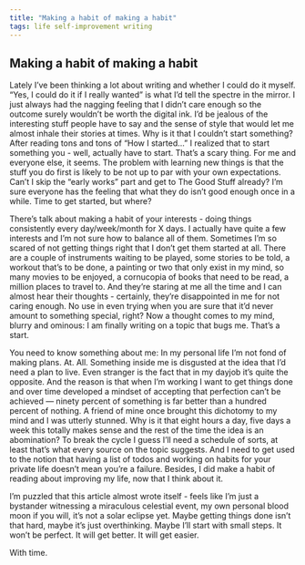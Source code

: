 ```yaml
---
title: "Making a habit of making a habit"
tags: life self-improvement writing
---
```


## Making a habit of making a habit

Lately I’ve been thinking a lot about writing and whether I could do it myself. “Yes, I could do it if I really wanted” is what I’d tell the spectre in the mirror. I just always had the nagging feeling that I didn’t care enough so the outcome surely wouldn’t be worth the digital ink. I’d be jealous of the interesting stuff people have to say and the sense of style that would let me almost inhale their stories at times. Why is it that I couldn’t start something? After reading tons and tons of “How I started…” I realized that to start something you - well, actually have to start. That’s a scary thing. For me and everyone else, it seems. The problem with learning new things is that the stuff you do first is likely to be not up to par with your own expectations. Can’t I skip the “early works” part and get to The Good Stuff already? I’m sure everyone has the feeling that what they do isn’t good enough once in a while. Time to get started, but where?

There’s talk about making a habit of your interests - doing things consistently every day/week/month for X days. I actually have quite a few interests and I’m not sure how to balance all of them. Sometimes I’m so scared of not getting things right that I don’t get them started at all. There are a couple of instruments waiting to be played, some stories to be told, a workout that’s to be done, a painting or two that only exist in my mind, so many movies to be enjoyed, a cornucopia of books that need to be read, a million places to travel to. And they’re staring at me all the time and I can almost hear their thoughts - certainly, they’re disappointed in me for not caring enough. No use in even trying when you are sure that it’d never amount to something special, right? Now a thought comes to my mind, blurry and ominous: I am finally writing on a topic that bugs me. That’s a start.


You need to know something about me: In my personal life I’m not fond of making plans. At. All. Something inside me is disgusted at the idea that I’d need a plan to live. Even stranger is the fact that in my dayjob it’s quite the opposite. And the reason is that when I’m working I want to get things done and over time developed a mindset of accepting that perfection can’t be achieved — ninety percent of something is far better than a hundred percent of nothing. A friend of mine once brought this dichotomy to my mind and I was utterly stunned. Why is it that eight hours a day, five days a week this totally makes sense and the rest of the time the idea is an abomination? To break the cycle I guess I’ll need a schedule of sorts, at least that’s what every source on the topic suggests. And I need to get used to the notion that having a list of todos and working on habits for your private life doesn’t mean you’re a failure. Besides, I did make a habit of reading about improving my life, now that I think about it.


I’m puzzled that this article almost wrote itself - feels like I’m just a bystander witnessing a miraculous celestial event, my own personal blood moon if you will, it’s not a solar eclipse yet. Maybe getting things done isn’t that hard, maybe it’s just overthinking. Maybe I’ll start with small steps.
It won’t be perfect. It will get better. It will get easier.


With time.
